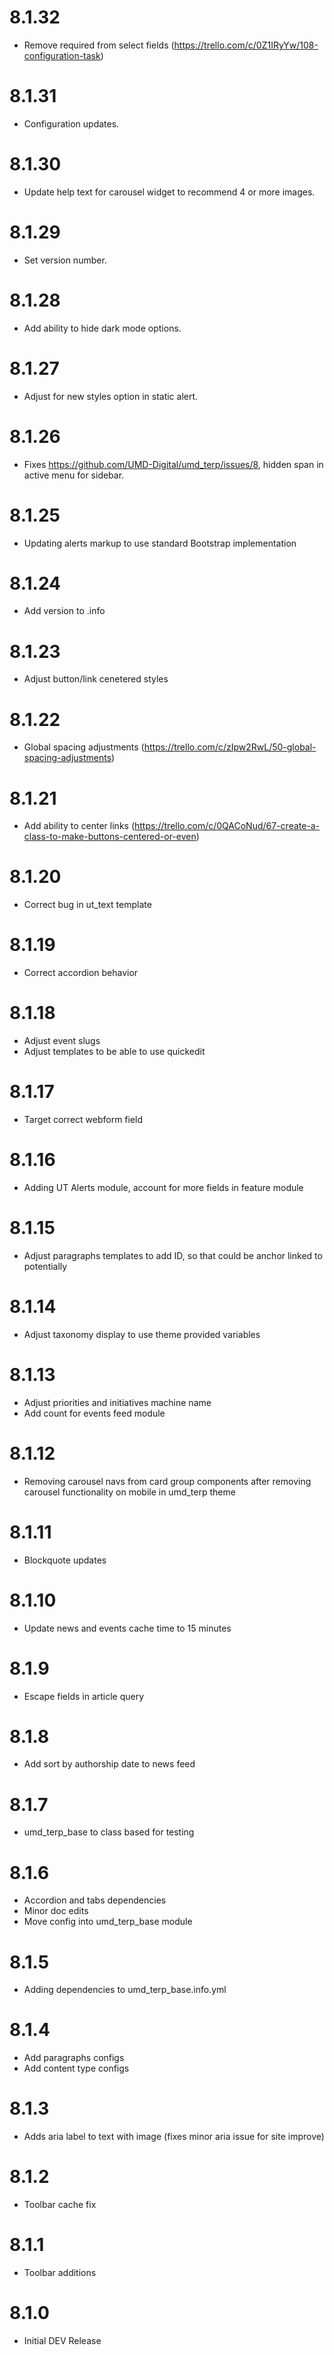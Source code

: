 8.1.32
======
- Remove required from select fields (https://trello.com/c/0Z1IRyYw/108-configuration-task)

8.1.31
======
- Configuration updates.

8.1.30
======
- Update help text for carousel widget to recommend 4 or more images.

8.1.29
======
- Set version number.

8.1.28
======
- Add ability to hide dark mode options.

8.1.27
======
- Adjust for new styles option in static alert.

8.1.26
======
- Fixes https://github.com/UMD-Digital/umd_terp/issues/8, hidden span in active menu for sidebar.

8.1.25
======
- Updating alerts markup to use standard Bootstrap implementation

8.1.24
======
- Add version to .info

8.1.23
======
- Adjust button/link cenetered styles

8.1.22
======
- Global spacing adjustments (https://trello.com/c/zIpw2RwL/50-global-spacing-adjustments)

8.1.21
======
- Add ability to center links (https://trello.com/c/0QACoNud/67-create-a-class-to-make-buttons-centered-or-even)

8.1.20
======
- Correct bug in ut_text template

8.1.19
======
- Correct accordion behavior

8.1.18
======
- Adjust event slugs
- Adjust templates to be able to use quickedit

8.1.17
======
- Target correct webform field

8.1.16
======
- Adding UT Alerts module, account for more fields in feature module

8.1.15
======
- Adjust paragraphs templates to add ID, so that could be anchor linked to potentially

8.1.14
======
- Adjust taxonomy display to use theme provided variables

8.1.13
======
- Adjust priorities and initiatives machine name
- Add count for events feed module

8.1.12
======
- Removing carousel navs from card group components after removing carousel functionality on mobile in umd_terp theme

8.1.11
======
- Blockquote updates

8.1.10
======
- Update news and events cache time to 15 minutes

8.1.9
=====
- Escape fields in article query

8.1.8
=====
- Add sort by authorship date to news feed

8.1.7
=====
- umd_terp_base to class based for testing

8.1.6
=====
- Accordion and tabs dependencies
- Minor doc edits
- Move config into umd_terp_base module

8.1.5
=====
- Adding dependencies to umd_terp_base.info.yml

8.1.4
=====
- Add paragraphs configs
- Add content type configs

8.1.3
=====
- Adds aria label to text with image (fixes minor aria issue for site improve)

8.1.2
=====
- Toolbar cache fix

8.1.1
=====
- Toolbar additions

8.1.0
=====
- Initial DEV Release

